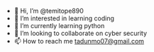 - 👋 Hi, I’m @temitope890
- 👀 I’m interested in learning coding 
- 🌱 I’m currently learning python
- 💞️ I’m looking to collaborate on cyber security
- 📫 How to reach me tadunmo07@gmail.com

<!---
temitope890/temitope890 is a ✨ special ✨ repository because its `README.md` (this file) appears on your GitHub profile.
You can click the Preview link to take a look at your changes.
--->
